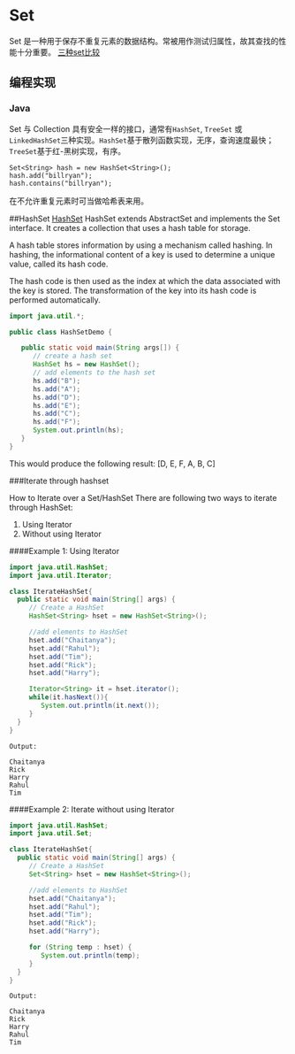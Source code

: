 # Set

Set 是一种用于保存不重复元素的数据结构。常被用作测试归属性，故其查找的性能十分重要。
[三种set比较](http://www.programcreek.com/2013/03/hashset-vs-treeset-vs-linkedhashset/)

## 编程实现

### Java

Set 与 Collection 具有安全一样的接口，通常有`HashSet`, `TreeSet` 或 `LinkedHashSet`三种实现。`HashSet`基于散列函数实现，无序，查询速度最快；`TreeSet`基于红-黑树实现，有序。

```
Set<String> hash = new HashSet<String>();
hash.add("billryan");
hash.contains("billryan");
```

在不允许重复元素时可当做哈希表来用。

##HashSet
[HashSet](http://www.tutorialspoint.com/java/java_hashset_class.htm)
HashSet extends AbstractSet and implements the Set interface. It creates a collection that uses a hash table for storage.

A hash table stores information by using a mechanism called hashing. In hashing, the informational content of a key is used to determine a unique value, called its hash code.

The hash code is then used as the index at which the data associated with the key is stored. The transformation of the key into its hash code is performed automatically.

```java
import java.util.*;

public class HashSetDemo {

   public static void main(String args[]) {
      // create a hash set
      HashSet hs = new HashSet();
      // add elements to the hash set
      hs.add("B");
      hs.add("A");
      hs.add("D");
      hs.add("E");
      hs.add("C");
      hs.add("F");
      System.out.println(hs);
   }
}
```
This would produce the following result:
[D, E, F, A, B, C]

###Iterate through hashset

How to Iterate over a Set/HashSet
There are following two ways to iterate through HashSet:
1) Using Iterator
2) Without using Iterator

####Example 1: Using Iterator
```java
import java.util.HashSet;
import java.util.Iterator;

class IterateHashSet{
  public static void main(String[] args) {
     // Create a HashSet
     HashSet<String> hset = new HashSet<String>();

     //add elements to HashSet
     hset.add("Chaitanya");
     hset.add("Rahul");
     hset.add("Tim");
     hset.add("Rick");
     hset.add("Harry");

     Iterator<String> it = hset.iterator();
     while(it.hasNext()){
        System.out.println(it.next());
     }
  }
}
```
```
Output:

Chaitanya
Rick
Harry
Rahul
Tim
```

####Example 2: Iterate without using Iterator
```java
import java.util.HashSet;
import java.util.Set;

class IterateHashSet{
  public static void main(String[] args) {
     // Create a HashSet
     Set<String> hset = new HashSet<String>();

     //add elements to HashSet
     hset.add("Chaitanya");
     hset.add("Rahul");
     hset.add("Tim");
     hset.add("Rick");
     hset.add("Harry");

     for (String temp : hset) {
        System.out.println(temp);
     }
  }
}
```
```
Output:

Chaitanya
Rick
Harry
Rahul
Tim
```
